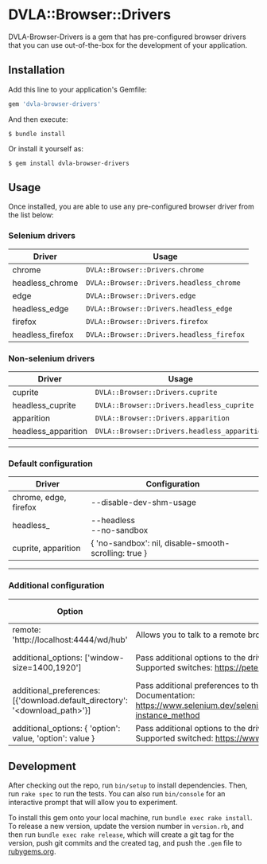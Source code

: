 # DVLA::Browser::Drivers

DVLA-Browser-Drivers is a gem that has pre-configured browser drivers that you can use out-of-the-box for the
development of your application.

## Installation

Add this line to your application's Gemfile:

```ruby
gem 'dvla-browser-drivers'
```

And then execute:

    $ bundle install

Or install it yourself as:

    $ gem install dvla-browser-drivers

## Usage

Once installed, you are able to use any pre-configured browser driver from the list below:

### Selenium drivers

| Driver           | Usage                                     |
| ---------------- | ----------------------------------------- |
| chrome           | `DVLA::Browser::Drivers.chrome`           |
| headless_chrome  | `DVLA::Browser::Drivers.headless_chrome`  |
| edge             | `DVLA::Browser::Drivers.edge`             |
| headless_edge    | `DVLA::Browser::Drivers.headless_edge`    |
| firefox          | `DVLA::Browser::Drivers.firefox`          |
| headless_firefox | `DVLA::Browser::Drivers.headless_firefox` |

### Non-selenium drivers

| Driver              | Usage                                        |
| ------------------- | -------------------------------------------- |
| cuprite             | `DVLA::Browser::Drivers.cuprite`             |
| headless_cuprite    | `DVLA::Browser::Drivers.headless_cuprite`    |
| apparition          | `DVLA::Browser::Drivers.apparition`          |
| headless_apparition | `DVLA::Browser::Drivers.headless_apparition` |

---

### Default configuration

| Driver                | Configuration                                         |
| --------------------- | ----------------------------------------------------- |
| chrome, edge, firefox | --disable-dev-shm-usage<br/>                          |
| headless\_<driver>    | --headless<br/>--no-sandbox                           |
| cuprite, apparition   | { 'no-sandbox': nil, disable-smooth-scrolling: true } |

---

### Additional configuration

| Option                                                                      | Description                                                                                                                                                                        | supported-browsers    |
| --------------------------------------------------------------------------- | ---------------------------------------------------------------------------------------------------------------------------------------------------------------------------------- | --------------------- |
| remote: 'http://localhost:4444/wd/hub'                                      | Allows you to talk to a remote browser                                                                                                                                             | firefox               |
| additional_options: ['window-size=1400,1920']                               | Pass additional options to the driver<br/>Supported switches: https://peter.sh/experiments/chromium-command-line-switches/                                                         | chrome, edge, firefox |
| additional_preferences: [{'download.default_directory': '<download_path>'}] | Pass additional preferences to the driver<br/>Documentation: https://www.selenium.dev/selenium/docs/api/rb/Selenium/WebDriver/Chromium/Options.html#add_preference-instance_method | chrome, edge, firefox |
| additional_options: { 'option': value, 'option': value }                    | Pass additional options to the driver<br/>Supported switched: https://www.rubydoc.info/gems/cuprite/                                                                               | cuprite, apparition   |

## Development

After checking out the repo, run `bin/setup` to install dependencies. Then, run `rake spec` to run the tests. You can
also run `bin/console` for an interactive prompt that will allow you to experiment.

To install this gem onto your local machine, run `bundle exec rake install`. To release a new version, update the
version number in `version.rb`, and then run `bundle exec rake release`, which will create a git tag for the version,
push git commits and the created tag, and push the `.gem` file to [rubygems.org](https://rubygems.org).
